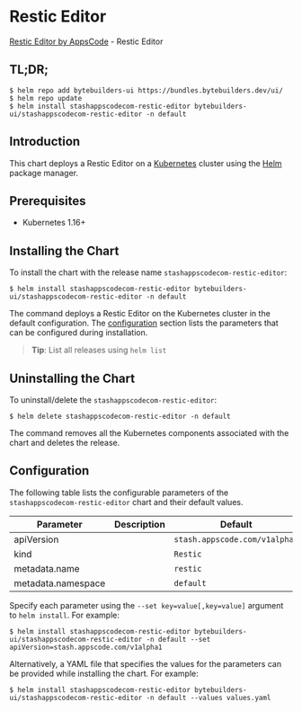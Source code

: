 # Restic Editor

[Restic Editor by AppsCode](https://byte.builders) - Restic Editor

## TL;DR;

```console
$ helm repo add bytebuilders-ui https://bundles.bytebuilders.dev/ui/
$ helm repo update
$ helm install stashappscodecom-restic-editor bytebuilders-ui/stashappscodecom-restic-editor -n default
```

## Introduction

This chart deploys a Restic Editor on a [Kubernetes](http://kubernetes.io) cluster using the [Helm](https://helm.sh) package manager.

## Prerequisites

- Kubernetes 1.16+

## Installing the Chart

To install the chart with the release name `stashappscodecom-restic-editor`:

```console
$ helm install stashappscodecom-restic-editor bytebuilders-ui/stashappscodecom-restic-editor -n default
```

The command deploys a Restic Editor on the Kubernetes cluster in the default configuration. The [configuration](#configuration) section lists the parameters that can be configured during installation.

> **Tip**: List all releases using `helm list`

## Uninstalling the Chart

To uninstall/delete the `stashappscodecom-restic-editor`:

```console
$ helm delete stashappscodecom-restic-editor -n default
```

The command removes all the Kubernetes components associated with the chart and deletes the release.

## Configuration

The following table lists the configurable parameters of the `stashappscodecom-restic-editor` chart and their default values.

|     Parameter      | Description |            Default            |
|--------------------|-------------|-------------------------------|
| apiVersion         |             | `stash.appscode.com/v1alpha1` |
| kind               |             | `Restic`                      |
| metadata.name      |             | `restic`                      |
| metadata.namespace |             | `default`                     |


Specify each parameter using the `--set key=value[,key=value]` argument to `helm install`. For example:

```console
$ helm install stashappscodecom-restic-editor bytebuilders-ui/stashappscodecom-restic-editor -n default --set apiVersion=stash.appscode.com/v1alpha1
```

Alternatively, a YAML file that specifies the values for the parameters can be provided while
installing the chart. For example:

```console
$ helm install stashappscodecom-restic-editor bytebuilders-ui/stashappscodecom-restic-editor -n default --values values.yaml
```
